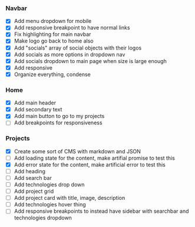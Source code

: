 ### Navbar
- [x] Add menu dropdown for mobile
- [x] Add responsive breakpoint to have normal links
- [x] Fix highlighting for main navbar
- [x] Make logo go back to home also
- [x] Add "socials" array of social objects with their logos
- [x] Add socials as more options in dropdown nav
- [x] Add socials dropdown to main page when size is large enough
- [x] Add responsive
- [x] Organize everything, condense

### Home
- [x] Add main header
- [x] Add secondary text
- [x] Add main button to go to my projects
- [ ] Add breakpoints for responsiveness

### Projects
- [x] Create some sort of CMS with markdown and JSON
- [ ] Add loading state for the content, make artifial promise to test this
- [x] Add error state for the content, make artificial error to test this
- [ ] Add heading
- [ ] Add search bar
- [ ] Add technologies drop down
- [ ] Add project grid
- [ ] Add project card with title, image, description
- [ ] Add technologies hover thing
- [ ] Add responsive breakpoints to instead have sidebar with searchbar and technologies dropdown